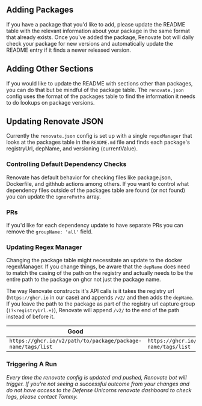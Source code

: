 ## Adding Packages

If you have a package that you'd like to add, please update the README table with the relevant information about your package in the same format that already exists. Once you've added the package, Renovate bot will daily check your package for new versions and automatically update the README entry if it finds a newer released version.

## Adding Other Sections

If you would like to update the README with sections other than packages, you can do that but be mindful of the package table. The `renovate.json` config uses the format of the packages table to find the information it needs to do lookups on package versions.

## Updating Renovate JSON

Currently the `renovate.json` config is set up with a single `regexManager` that looks at the packages table in the `README.md` file and finds each package's registryUrl, depName, and versioning (currentValue).

### Controlling Default Dependency Checks

Renovate has default behavior for checking files like package.json, Dockerfile, and githhub actions among others. If you want to control what dependency files outside of the packages table are found (or not found) you can update the `ignorePaths` array.

### PRs

If you'd like for each dependency update to have separate PRs you can remove the `groupName: 'all'` field.

### Updating Regex Manager

Changing the package table might necessitate an update to the docker regexManager. If you change things, be aware that the `depName` does need to match the casing of the path on the registry and actually needs to be the entire path to the package on ghcr not just the package name.

The way Renovate constructs it's API calls is it takes the registry url (`https://ghcr.io` in our case) and appends `/v2/` and then adds the `depName`. If you leave the path to the package as part of the registry url capture group (`(?<registryUrl.+)`), Renovate will append `/v2/` to the end of the path instead of before it.

| Good                                                        | Bad                                                         |
| ----------------------------------------------------------- | ----------------------------------------------------------- |
| `https://ghcr.io/v2/path/to/package/package-name/tags/list` | `https://ghcr.io/path/to/package/v2/package-name/tags/list` |

### Triggering A Run

_Every time the renovate config is updated and pushed, Renovate bot will trigger. If you're not seeing a successful outcome from your changes and do not have access to the Defense Unicorns renovate dashboard to check logs, please contact Tommy._
